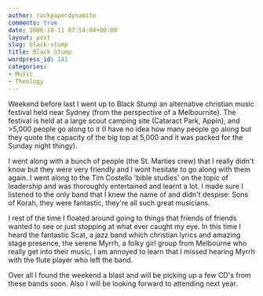 ```yaml
---
author: rockpaperdynamite
comments: true
date: 2006-10-11 07:54:04+00:00
layout: post
slug: black-stump
title: Black Stump
wordpress_id: 141
categories:
- Music
- Theology
---
```


Weekend before last I went up to Black Stump an alternative christian music festival held near Sydney (from the perspective of a Melbournite). The festival is held at a large scout camping site (Cataract Park, Appin), and >5,000 people go along to it (I have no idea how many people go along but they quote the capacity of the big top at 5,000 and it was packed for the Sunday night thingy).

I went along with a bunch of people (the St. Marties crew) that I really didn't know but they were very friendly and I wont hesitate to go along with them again. I went along to the Tim Costello 'bible studies' on the topic of leadership and was thoroughly entertained and learnt a lot. I made sure I listened to the only band that I knew the name of and didn't despise: Sons of Korah, they were fantastic, they're all such great musicians.<!-- more -->

I rest of the time I floated around going to things that friends of friends wanted to see or just stopping at what ever caught my eye. In this time I heard the fantastic Scat, a jazz band which christian lyrics and amazing stage presence, the serene Myrrh, a folky girl group from Melbourne who really get into their music, I am annoyed to learn that I missed hearing Myrrh with the flute player who left the band.

Over all I found the weekend a blast and will be picking up a few CD's from these bands soon. Also I will be looking forward to attending next year.
